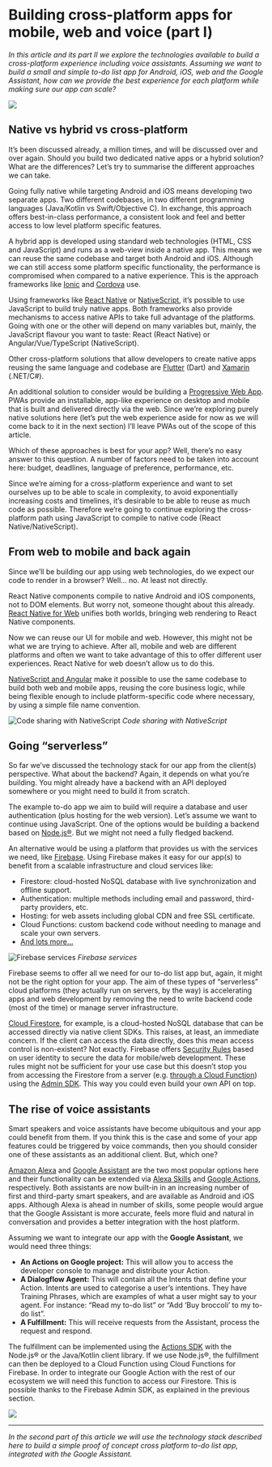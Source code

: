# Building cross-platform apps for mobile, web and voice (part I)

*In this article and its part II we explore the technologies available to build a cross-platform experience including voice assistants. Assuming we want to build a small and simple to-do list app for Android, iOS, web and the Google Assistant, how can we provide the best experience for each platform while making sure our app can scale?*

![](https://ismael.dev/static/articles/voxe/cross-platform-2.png)

## Native vs hybrid vs cross-platform

It’s been discussed already, a million times, and will be discussed over and over again. Should you build two dedicated native apps or a hybrid solution? What are the differences? Let’s try to summarise the different approaches we can take.

Going fully native while targeting Android and iOS means developing two separate apps. Two different codebases, in two different programming languages (Java/Kotlin vs Swift/Objective C). In exchange, this approach offers best-in-class performance, a consistent look and feel and better access to low level platform specific features.

A hybrid app is developed using standard web technologies (HTML, CSS and JavaScript) and runs as a web-view inside a native app. This means we can reuse the same codebase and target both Android and iOS. Although we can still access some platform specific functionality, the performance is compromised when compared to a native experience. This is the approach frameworks like [Ionic](https://ionicframework.com/) and [Cordova](https://cordova.apache.org/) use.

Using frameworks like [React Native](https://facebook.github.io/react-native/) or [NativeScript](https://www.nativescript.org/), it’s possible to use JavaScript to build truly native apps. Both frameworks also provide mechanisms to access native APIs to take full advantage of the platforms. Going with one or the other will depend on many variables but, mainly, the JavaScript flavour you want to taste: React (React Native) or Angular/Vue/TypeScript (NativeScript).

Other cross-platform solutions that allow developers to create native apps reusing the same language and codebase are [Flutter](https://flutter.dev/) (Dart) and [Xamarin](https://dotnet.microsoft.com/apps/xamarin) (.NET/C#).

An additional solution to consider would be building a [Progressive Web App](https://developers.google.com/web/progressive-web-apps). PWAs provide an installable, app-like experience on desktop and mobile that is built and delivered directly via the web. Since we’re exploring purely native solutions here (let’s put the web experience aside for now as we will come back to it in the next section) I’ll leave PWAs out of the scope of this article.

Which of these approaches is best for your app? Well, there’s no easy answer to this question. A number of factors need to be taken into account here: budget, deadlines, language of preference, performance, etc.

Since we’re aiming for a cross-platform experience and want to set ourselves up to be able to scale in complexity, to avoid exponentially increasing costs and timelines, it’s desirable to be able to reuse as much code as possible. Therefore we’re going to continue exploring the cross-platform path using JavaScript to compile to native code (React Native/NativeScript).

## From web to mobile and back again

Since we’ll be building our app using web technologies, do we expect our code to render in a browser? Well… no. At least not directly.

React Native components compile to native Android and iOS components, not to DOM elements. But worry not, someone thought about this already. [React Native for Web](https://github.com/necolas/react-native-web) unifies both worlds, bringing web rendering to React Native components.

Now we can reuse our UI for mobile and web. However, this might not be what we are trying to achieve. After all, mobile and web are different platforms and often we want to take advantage of this to offer different user experiences. React Native for web doesn’t allow us to do this.

[NativeScript and Angular](https://docs.nativescript.org/angular/code-sharing/intro) make it possible to use the same codebase to build both web and mobile apps, reusing the core business logic, while being flexible enough to include platform-specific code where necessary, by using a simple file name convention.

![Code sharing with NativeScript](https://ismael.dev/static/articles/voxe/nativescript-project-structure.png)
*Code sharing with NativeScript*

## Going “serverless”

So far we’ve discussed the technology stack for our app from the client(s) perspective. What about the backend? Again, it depends on what you’re building. You might already have a backend with an API deployed somewhere or you might need to build it from scratch.

The example to-do app we aim to build will require a database and user authentication (plus hosting for the web version). Let’s assume we want to continue using JavaScript. One of the options would be building a backend based on [Node.js®](https://nodejs.org). But we might not need a fully fledged backend.

An alternative would be using a platform that provides us with the services we need, like [Firebase](https://firebase.google.com/). Using Firebase makes it easy for our app(s) to benefit from a scalable infrastructure and cloud services like:

* Firestore: cloud-hosted NoSQL database with live synchronization and offline support.
* Authentication: multiple methods including email and password, third-party providers, etc.
* Hosting: for web assets including global CDN and free SSL certificate.
* Cloud Functions: custom backend code without needing to manage and scale your own servers.
* [And lots more…](https://firebase.google.com/products)

![Firebase services](https://ismael.dev/static/articles/voxe/firebase-services.png)
*Firebase services*

Firebase seems to offer all we need for our to-do list app but, again, it might not be the right option for your app. The aim of these types of “serverless” cloud platforms (they actually run on servers, by the way) is accelerating apps and web development by removing the need to write backend code (most of the time) or manage server infrastructure.

[Cloud Firestore](https://firebase.google.com/products/firestore/), for example, is a cloud-hosted NoSQL database that can be accessed directly via native client SDKs. This raises, at least, an immediate concern. If the client can access the data directly, does this mean access control is non-existent? Not exactly. Firebase offers [Security Rules](https://firebase.google.com/docs/rules) based on user identity to secure the data for mobile/web development. These rules might not be sufficient for your use case but this doesn’t stop you from accessing the Firestore from a server (e.g. [through a Cloud Function](https://medium.com/firebase-developers/should-i-query-my-firebase-database-directly-or-use-cloud-functions-fbb3cd14118c)) using the [Admin SDK](https://firebase.google.com/docs/admin/setup). This way you could even build your own API on top.

## The rise of voice assistants

Smart speakers and voice assistants have become ubiquitous and your app could benefit from them. If you think this is the case and some of your app features could be triggered by voice commands, then you should consider one of these assistants as an additional client. But, which one?

[Amazon Alexa](https://developer.amazon.com/alexa/) and [Google Assistant](https://developers.google.com/assistant) are the two most popular options here and their functionality can be extended via [Alexa Skills](https://developer.amazon.com/alexa-skills-kit/) and [Google Actions](https://developers.google.com/assistant/conversational/), respectively. Both assistants are now built-in in an increasing number of first and third-party smart speakers, and are available as Android and iOS apps. Although Alexa is ahead in number of skills, some people would argue that the Google Assistant is more accurate, feels more fluid and natural in conversation and provides a better integration with the host platform.

Assuming we want to integrate our app with the **Google Assistant**, we would need three things:

* **An Actions on Google project:** This will allow you to access the developer console to manage and distribute your Action.
* **A Dialogflow Agent:** This will contain all the Intents that define your Action. Intents are used to categorise a user’s intentions. They have Training Phrases, which are examples of what a user might say to your agent. For instance: “Read my to-do list” or “Add ‘Buy broccoli’ to my to-do list”.
* **A Fulfillment:** This will receive requests from the Assistant, process the request and respond.

The fulfillment can be implemented using the [Actions SDK](https://developers.google.com/assistant/actions/actions-sdk/fulfillment) with the Node.js® or the Java/Kotlin client library. If we use Node.js®, the fulfillment can then be deployed to a Cloud Function using Cloud Functions for Firebase. In order to integrate our Google Action with the rest of our ecosystem we will need this function to access our Firestore. This is possible thanks to the Firebase Admin SDK, as explained in the previous section.

![](https://ismael.dev/static/articles/voxe/actions-on-google-export.png)

***

*In the second part of this article we will use the technology stack described here to build a simple proof of concept cross platform to-do list app, integrated with the Google Assistant.*
